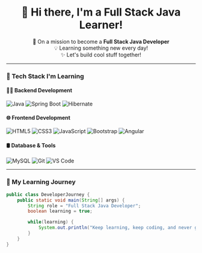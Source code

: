 <h1 align="center">👋 Hi there, I'm a Full Stack Java Learner!</h1>

<p align="center">
  🌟 On a mission to become a <strong>Full Stack Java Developer</strong> <br>
  💡 Learning something new every day! <br>
  ✨ Let's build cool stuff together!
</p>

---

### 🚀 Tech Stack I'm Learning

#### 👨‍💻 Backend Development
![Java](https://img.shields.io/badge/Java-%23ED8B00.svg?style=for-the-badge&logo=java&logoColor=white)
![Spring Boot](https://img.shields.io/badge/SpringBoot-%236DB33F.svg?style=for-the-badge&logo=springboot&logoColor=white)
![Hibernate](https://img.shields.io/badge/Hibernate-%2346483E.svg?style=for-the-badge&logo=hibernate&logoColor=white)

#### 🌐 Frontend Development
![HTML5](https://img.shields.io/badge/HTML5-%23E34F26.svg?style=for-the-badge&logo=html5&logoColor=white)
![CSS3](https://img.shields.io/badge/CSS3-%231572B6.svg?style=for-the-badge&logo=css3&logoColor=white)
![JavaScript](https://img.shields.io/badge/JavaScript-%23F7DF1E.svg?style=for-the-badge&logo=javascript&logoColor=black)
![Bootstrap](https://img.shields.io/badge/Bootstrap-%237952B3.svg?style=for-the-badge&logo=bootstrap&logoColor=white)
![Angular](https://img.shields.io/badge/Angular-%23DD0031.svg?style=for-the-badge&logo=angular&logoColor=white)

#### 🛢️ Database & Tools
![MySQL](https://img.shields.io/badge/MySQL-%2300758F.svg?style=for-the-badge&logo=mysql&logoColor=white)
![Git](https://img.shields.io/badge/Git-%23F05032.svg?style=for-the-badge&logo=git&logoColor=white)
![VS Code](https://img.shields.io/badge/VS%20Code-%23007ACC.svg?style=for-the-badge&logo=visual-studio-code&logoColor=white)

---

### 🌱 My Learning Journey

```java
public class DeveloperJourney {
    public static void main(String[] args) {
        String role = "Full Stack Java Developer";
        boolean learning = true;

        while(learning) {
            System.out.println("Keep learning, keep coding, and never give up!");
        }
    }
}

